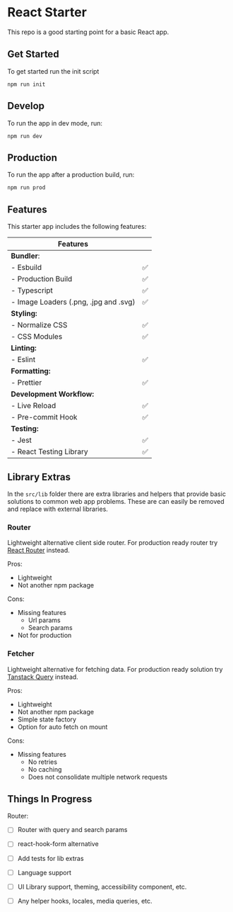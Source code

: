 # React Starter

This repo is a good starting point for a basic React app.

## Get Started

To get started run the init script

```
npm run init
```

## Develop

To run the app in dev mode, run:

```
npm run dev
```

## Production

To run the app after a production build, run:

```
npm run prod
```

## Features

This starter app includes the following features:

| **Features**                          |     |
| ------------------------------------- | --- |
| **Bundler**:                          |     |
| - Esbuild                             | ✅  |
| - Production Build                    | ✅  |
| - Typescript                          | ✅  |
| - Image Loaders (.png, .jpg and .svg) | ✅  |
| **Styling:**                          |     |
| - Normalize CSS                       | ✅  |
| - CSS Modules                         | ✅  |
| **Linting:**                          |     |
| - Eslint                              | ✅  |
| **Formatting:**                       |     |
| - Prettier                            | ✅  |
| **Development Workflow:**             |     |
| - Live Reload                         | ✅  |
| - Pre-commit Hook                     | ✅  |
| **Testing:**                          |     |
| - Jest                                | ✅  |
| - React Testing Library               | ✅  |

## Library Extras

In the `src/lib` folder there are extra libraries and helpers that provide basic solutions to common web app problems.
These are can easily be removed and replace with external libraries.

### Router

Lightweight alternative client side router.
For production ready router try [React Router](https://reactrouter.com/en/main) instead.

Pros:

- Lightweight
- Not another npm package

Cons:

- Missing features
  - Url params
  - Search params
- Not for production

### Fetcher

Lightweight alternative for fetching data.
For production ready solution try [Tanstack Query](https://tanstack.com/query/latest/) instead.

Pros:

- Lightweight
- Not another npm package
- Simple state factory
- Option for auto fetch on mount

Cons:

- Missing features
  - No retries
  - No caching
  - Does not consolidate multiple network requests

## Things In Progress

Router:

- [ ] Router with query and search params

- [ ] react-hook-form alternative
- [ ] Add tests for lib extras
- [ ] Language support
- [ ] UI Library support, theming, accessibility component, etc.
- [ ] Any helper hooks, locales, media queries, etc.
